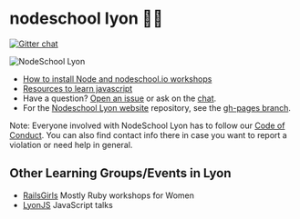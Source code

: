 <!-- :tiger: is the closest thing we have from a lion ;) -->
nodeschool lyon :school::tiger:
======

[![Gitter chat](https://badges.gitter.im/nodeschool/lyon.png)](https://gitter.im/nodeschool/lyon)

![NodeSchool Lyon](http://nodeschool.io/lyon/img/lyonbg-logo.jpg)

* [How to install Node and nodeschool.io workshops](https://github.com/nodeschool/lyon/blob/master/setup-nodeschool.md)
* [Resources to learn javascript](https://github.com/nodeschool/lyon/blob/master/learnjavascript.md)
* Have a question? [Open an issue](https://github.com/nodeschool/lyon/issues) or ask on the [chat](https://gitter.im/nodeschool/lyon).
* For the [Nodeschool Lyon website](http://nodeschool.io/lyon) repository, see the [gh-pages branch](https://github.com/nodeschool/lyon/tree/gh-pages).

Note: Everyone involved with NodeSchool Lyon has to follow our [Code of Conduct](https://github.com/nodeschool/lyon/blob/master/codeofconduct.md). You can also find contact info there in case you want to report a violation or need help in general.

## Other Learning Groups/Events in Lyon

- [RailsGirls](http://railsgirly.lyonrb.fr/) Mostly Ruby workshops for Women
- [LyonJS](http://lyonjs.org) JavaScript talks
